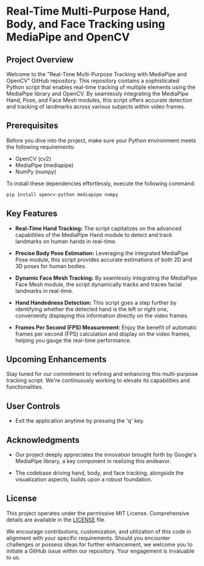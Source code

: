 # Real-Time Multi-Purpose Hand, Body, and Face Tracking using MediaPipe and OpenCV

## Project Overview

Welcome to the "Real-Time Multi-Purpose Tracking with MediaPipe and OpenCV" GitHub repository. This repository contains a sophisticated Python script that enables real-time tracking of multiple elements using the MediaPipe library and OpenCV. By seamlessly integrating the MediaPipe Hand, Pose, and Face Mesh modules, this script offers accurate detection and tracking of landmarks across various subjects within video frames.

## Prerequisites

Before you dive into the project, make sure your Python environment meets the following requirements:

- OpenCV (cv2)
- MediaPipe (mediapipe)
- NumPy (numpy)

To install these dependencies effortlessly, execute the following command:

```sh
pip install opencv-python mediapipe numpy
```

## Key Features

- **Real-Time Hand Tracking:** The script capitalizes on the advanced capabilities of the MediaPipe Hand module to detect and track landmarks on human hands in real-time.

- **Precise Body Pose Estimation:** Leveraging the integrated MediaPipe Pose module, this script provides accurate estimations of both 2D and 3D poses for human bodies.

- **Dynamic Face Mesh Tracking:** By seamlessly integrating the MediaPipe Face Mesh module, the script dynamically tracks and traces facial landmarks in real-time.

- **Hand Handedness Detection:** This script goes a step further by identifying whether the detected hand is the left or right one, conveniently displaying this information directly on the video frames.

- **Frames Per Second (FPS) Measurement:** Enjoy the benefit of automatic frames per second (FPS) calculation and display on the video frames, helping you gauge the real-time performance.

## Upcoming Enhancements

Stay tuned for our commitment to refining and enhancing this multi-purpose tracking script. We're continuously working to elevate its capabilities and functionalities.

## User Controls

- Exit the application anytime by pressing the 'q' key.

## Acknowledgments

- Our project deeply appreciates the innovation brought forth by Google's MediaPipe library, a key component in realizing this endeavor.

- The codebase driving hand, body, and face tracking, alongside the visualization aspects, builds upon a robust foundation.

## License

This project operates under the permissive MIT License. Comprehensive details are available in the [LICENSE](LICENSE) file.

We encourage contributions, customization, and utilization of this code in alignment with your specific requirements. Should you encounter challenges or possess ideas for further enhancement, we welcome you to initiate a GitHub issue within our repository. Your engagement is invaluable to us.
